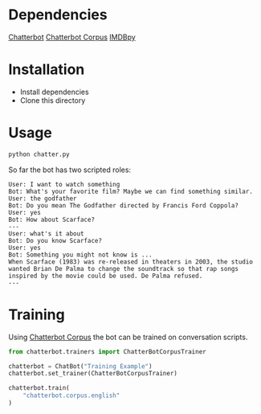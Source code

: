 # Dependencies 

[Chatterbot](https://github.com/gunthercox/ChatterBot)
[Chatterbot Corpus](https://github.com/gunthercox/chatterbot-corpus)
[IMDBpy](http://imdbpy.sourceforge.net/)

# Installation

* Install dependencies
* Clone this directory

# Usage

```bash
python chatter.py
```

So far the bot has two scripted roles:

```
User: I want to watch something
Bot: What's your favorite film? Maybe we can find something similar.
User: the godfather         
Bot: Do you mean The Godfather directed by Francis Ford Coppola?
User: yes
Bot: How about Scarface?
---
User: what's it about
Bot: Do you know Scarface?
User: yes
Bot: Something you might not know is ...
When Scarface (1983) was re-released in theaters in 2003, the studio wanted Brian De Palma to change the soundtrack so that rap songs inspired by the movie could be used. De Palma refused.
---

```

# Training

Using [Chatterbot Corpus](https://github.com/gunthercox/chatterbot-corpus) the bot can be trained on conversation scripts.

``` python
from chatterbot.trainers import ChatterBotCorpusTrainer

chatterbot = ChatBot("Training Example")
chatterbot.set_trainer(ChatterBotCorpusTrainer)

chatterbot.train(
    "chatterbot.corpus.english"
)
```